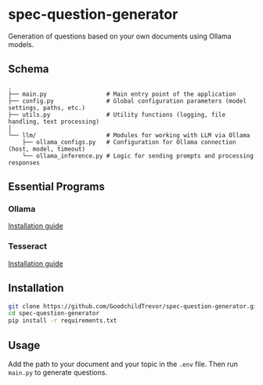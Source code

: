 # spec-question-generator
Generation of questions based on your own documents using Ollama models.

## Schema
```
.
├── main.py                 # Main entry point of the application
├── config.py               # Global configuration parameters (model settings, paths, etc.)
├── utils.py                # Utility functions (logging, file handling, text processing)
│
└── llm/                    # Modules for working with LLM via Ollama
    ├── ollama_configs.py   # Configuration for Ollama connection (host, model, timeout)
    └── ollama_inference.py # Logic for sending prompts and processing responses
```

## Essential Programs

### Ollama
[Installation guide](https://apxml.com/courses/getting-started-local-llms/chapter-4-running-first-local-llm/setting-up-ollama)

### Tesseract
[Installation guide](https://builtin.com/articles/python-tesseract)

## Installation

```bash
git clone https://github.com/GoodchildTrevor/spec-question-generator.git
cd spec-question-generator
pip install -r requirements.txt
```

## Usage

Add the path to your document and your topic in the `.env` file. Then run `main.py` to generate questions.
